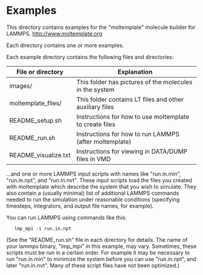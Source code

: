 Examples
================
This directory contains examples for the
"moltemplate" molecule builder for LAMMPS.
http://www.moltemplate.org

Each directory contains one or more examples.

Each example directory contains the following files and directories:

| File or directory   | Explanation
|---------------------|--------------------------------------------------------|
| images/             | This folder has pictures of the molecules in the system|
| moltemplate_files/  | This folder contains LT files and other auxiliary files|
| README_setup.sh     | Instructions for how to use moltemplate to create files|
| README_run.sh       | Instructions for how to run LAMMPS (after moltemplate) |
| README_visualize.txt| Instructions for viewing in DATA/DUMP files in VMD     |

...and one or more LAMMPS input scripts with names like "run.in.min",
"run.in.npt", and "run.in.nvt". These input scripts load the files you
created with moltemplate which describe the system that you wish to simulate.
They also contain a (usually minimal) list of additional LAMMPS
commands needed to run the simulation under reasonable conditions
(specifying timesteps, integrators, and output file names, for example).

You can run LAMMPS using commands like this:
```
   lmp_mpi -i run.in.npt
```
(See the "README_run.sh" file in each directory for details.
 The name of your lammps binary, "lmp_mpi" in this example, may vary.
 Sometimes, these scripts must be run in a certain order.  For example
 it may be necessary to run "run.in.min" to minimize the system before
 you can use "run.in.npt", and later "run.in.nvt".  Many of these
 script files have not been optimized.)

